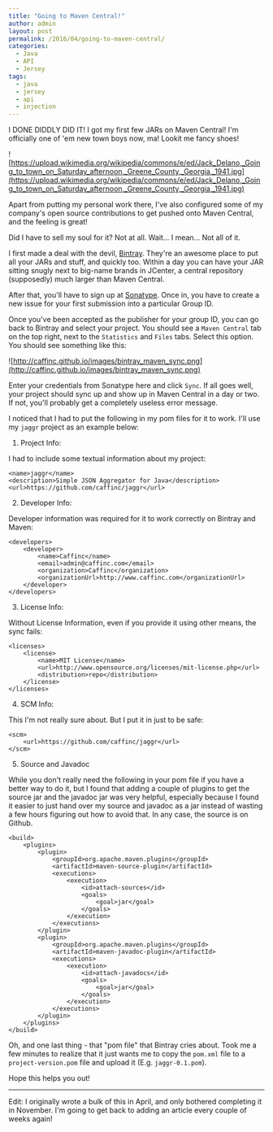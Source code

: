 ```yaml
---
title: "Going to Maven Central!"
author: admin
layout: post
permalink: /2016/04/going-to-maven-central/
categories:
  - Java
  - API
  - Jersey
tags:
  - java
  - jersey
  - api
  - injection
---
```


I DONE DIDDLY DID IT! I got my first few JARs on Maven Central! I'm officially one of 'em new town boys now, ma! Lookit me fancy shoes!

![https://upload.wikimedia.org/wikipedia/commons/e/ed/Jack_Delano,_Going_to_town_on_Saturday_afternoon,_Greene_County,_Georgia,_1941.jpg](https://upload.wikimedia.org/wikipedia/commons/e/ed/Jack_Delano,_Going_to_town_on_Saturday_afternoon,_Greene_County,_Georgia,_1941.jpg)

Apart from putting my personal work there, I've also configured some of my company's open source contributions to get pushed onto Maven Central, and the feeling is great!

Did I have to sell my soul for it? Not at all. Wait... I mean... Not all of it.

I first made a deal with the devil, [Bintray](https://blog.bintray.com/2014/02/11/bintray-as-pain-free-gateway-to-maven-central/). They're an awesome place to put all your JARs and stuff, and quickly too. Within a day you can have your JAR sitting snugly next to big-name brands in JCenter, a central repository (supposedly) much larger than Maven Central.

After that, you'll have to sign up at [Sonatype](http://central.sonatype.org/pages/ossrh-guide.html). Once in, you have to create a new issue for your first submission into a particular Group ID.

Once you've been accepted as the publisher for your group ID, you can go back to Bintray and select your project. You should see a `Maven Central` tab on the top right, next to the `Statistics` and `Files` tabs. Select this option. You should see something like this:

![http://caffinc.github.io/images/bintray_maven_sync.png](http://caffinc.github.io/images/bintray_maven_sync.png)

Enter your credentials from Sonatype here and click `Sync`. If all goes well, your project should sync up and show up in Maven Central in a day or two. If not, you'll probably get a completely useless error message.

I noticed that I had to put the following in my pom files for it to work. I'll use my `jaggr` project as an example below:

1. Project Info:

I had to include some textual information about my project:

	<name>jaggr</name>
    <description>Simple JSON Aggregator for Java</description>
    <url>https://github.com/caffinc/jaggr</url>

2. Developer Info:

Developer information was required for it to work correctly on Bintray and Maven:

    <developers>
        <developer>
            <name>Caffinc</name>
            <email>admin@caffinc.com</email>
            <organization>Caffinc</organization>
            <organizationUrl>http://www.caffinc.com</organizationUrl>
        </developer>
    </developers>

3. License Info:

Without License Information, even if you provide it using other means, the sync fails:

    <licenses>
        <license>
            <name>MIT License</name>
            <url>http://www.opensource.org/licenses/mit-license.php</url>
            <distribution>repo</distribution>
        </license>
    </licenses>

4. SCM Info:

This I'm not really sure about. But I put it in just to be safe:

    <scm>
        <url>https://github.com/caffinc/jaggr</url>
    </scm>

5. Source and Javadoc

While you don't really need the following in your pom file if you have a better way to do it, but I found that adding a couple of plugins to get the source jar and the javadoc jar was very helpful, especially because I found it easier to just hand over my source and javadoc as a jar instead of wasting a few hours figuring out how to avoid that. In any case, the source is on Github.
 
    <build>
        <plugins>
            <plugin>
                <groupId>org.apache.maven.plugins</groupId>
                <artifactId>maven-source-plugin</artifactId>
                <executions>
                    <execution>
                        <id>attach-sources</id>
                        <goals>
                            <goal>jar</goal>
                        </goals>
                    </execution>
                </executions>
            </plugin>
            <plugin>
                <groupId>org.apache.maven.plugins</groupId>
                <artifactId>maven-javadoc-plugin</artifactId>
                <executions>
                    <execution>
                        <id>attach-javadocs</id>
                        <goals>
                            <goal>jar</goal>
                        </goals>
                    </execution>
                </executions>
            </plugin>
        </plugins>
    </build>
    

Oh, and one last thing - that "pom file" that Bintray cries about. Took me a few minutes to realize that it just wants me to copy the `pom.xml` file to a `project-version.pom` file and upload it (E.g. `jaggr-0.1.pom`).

Hope this helps you out!

-------

Edit: I originally wrote a bulk of this in April, and only bothered completing it in November. I'm going to get back to adding an article every couple of weeks again!